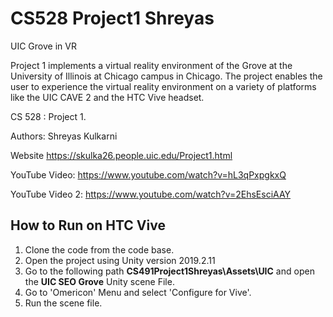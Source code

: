 # CS528 Project1 Shreyas
 UIC Grove in VR

Project 1 implements a virtual reality environment of the Grove at the University of Illinois at Chicago campus in Chicago. The project enables the user to experience the virtual reality environment on a variety of platforms like the UIC CAVE 2 and the HTC Vive headset.

CS 528 : Project 1. 

Authors:
Shreyas Kulkarni

Website
https://skulka26.people.uic.edu/Project1.html

YouTube Video:
https://www.youtube.com/watch?v=hL3qPxpgkxQ

YouTube Video 2: 
https://www.youtube.com/watch?v=2EhsEsciAAY

## How to Run on HTC Vive
1. Clone the code from the code base. 
2. Open the project using Unity version 2019.2.11
3. Go to the following path <b>CS491Project1Shreyas\Assets\UIC</b> and open the <b>UIC SEO Grove</b> Unity scene File.
4. Go to 'Omericon' Menu and select 'Configure for Vive'. 
5. Run the scene file.

